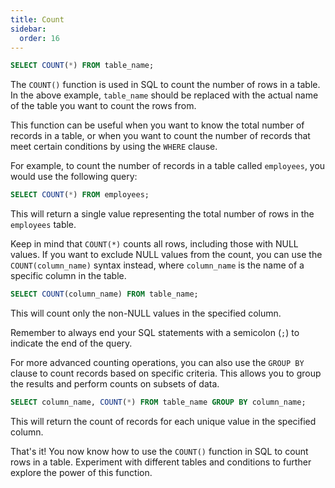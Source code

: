 ```yaml
---
title: Count
sidebar:
  order: 16
---
```

```sql
SELECT COUNT(*) FROM table_name;
```

The `COUNT()` function is used in SQL to count the number of rows in a table. In the above example, `table_name` should be replaced with the actual name of the table you want to count the rows from.

This function can be useful when you want to know the total number of records in a table, or when you want to count the number of records that meet certain conditions by using the `WHERE` clause.

For example, to count the number of records in a table called `employees`, you would use the following query:

```sql
SELECT COUNT(*) FROM employees;
```

This will return a single value representing the total number of rows in the `employees` table.

Keep in mind that `COUNT(*)` counts all rows, including those with NULL values. If you want to exclude NULL values from the count, you can use the `COUNT(column_name)` syntax instead, where `column_name` is the name of a specific column in the table.

```sql
SELECT COUNT(column_name) FROM table_name;
```

This will count only the non-NULL values in the specified column.

Remember to always end your SQL statements with a semicolon (`;`) to indicate the end of the query.

For more advanced counting operations, you can also use the `GROUP BY` clause to count records based on specific criteria. This allows you to group the results and perform counts on subsets of data.

```sql
SELECT column_name, COUNT(*) FROM table_name GROUP BY column_name;
```

This will return the count of records for each unique value in the specified column.

That's it! You now know how to use the `COUNT()` function in SQL to count rows in a table. Experiment with different tables and conditions to further explore the power of this function.
